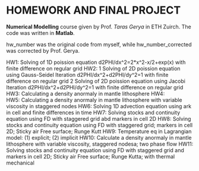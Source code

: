 # HOMEWORK AND FINAL PROJECT
**Numerical Modelling** course given by Prof. *Taras Gerya* in ETH Zuirch.
The code was written in **Matlab**.

hw_number was the original code from myself, while hw_number_corrected was corrected by Prof. Gerya.

HW1:  Solving of 1D poission equation d2PHI/dx^2=2*x^2-x/2+exp(x) with finite difference on regular grid
HW2:  1 Solving of 2D poission equation using Gauss-Seidel Iteration d2PHI/dx^2+d2PHI/dy^2=1 with finite difference on regular grid
      2 Solving of 2D poission equation using Jacobi Iteration d2PHI/dx^2+d2PHI/dy^2=1 with finite difference on regular grid
HW3:  Calculating a density anormaly in mantle lithosphere
HW4:  
HW5:  Calculating a density anormaly in mantle lithosphere with variable viscosity in staggered nodes
HW6:  Solving 1D advection equation using ark in cell and finite differences in time
HW7:  Solving stocks and continuity equation using FD with staggered grid abd markers in cell 2D
HW8:  Solving stocks and continuity equation using FD with staggered grid; markers in cell 2D; Sticky air Free surface; Runge Kutt
HW9:  Temperature eq in Lagrangian model: (1) explicit; (2) implicit
HW10: Calculate a density anormaly in mantle lithosphere with variable viscosity, staggered nodesa; two phase flow
HW11: Solving stocks and continuity equation using FD with staggered grid and markers in cell 2D; Sticky air Free surface; Runge Kutta; with thermal mechanical
